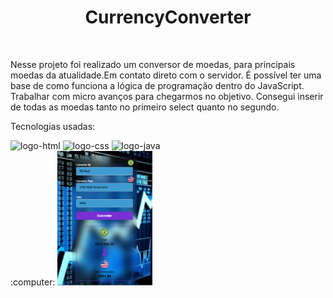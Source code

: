 <h1 align="center">CurrencyConverter</h1>
<br>
<p>Nesse projeto foi realizado um conversor de moedas, para principais moedas da atualidade.Em contato direto com o servidor. É possível ter uma base de como funciona a lógica de programação dentro do JavaScript. Trabalhar com micro avanços para chegarmos no objetivo.
Consegui inserir de todas as moedas tanto no primeiro select quanto no segundo.

<br>
<p>Tecnologias usadas:</p>
 <img src="https://img.shields.io/badge/HTML5-E34F26?style=for-the-badge&logo=html5&logoColor=white" alt="logo-html"/>
  <img src="https://img.shields.io/badge/CSS3-1572B6?style=for-the-badge&logo=css3&logoColor=white" alt="logo-css"/>
  <img src="https://img.shields.io/badge/JavaScript-F7DF1E?style=for-the-badge&logo=javascript&logoColor=black" alt="logo-java"/>
  
<br>
:computer:
<img width="30%" height="20%"  src="https://github.com/Rafaelpidias/CurrencyConverter/blob/master/assets/PrintConverter.PNG?raw=true">




